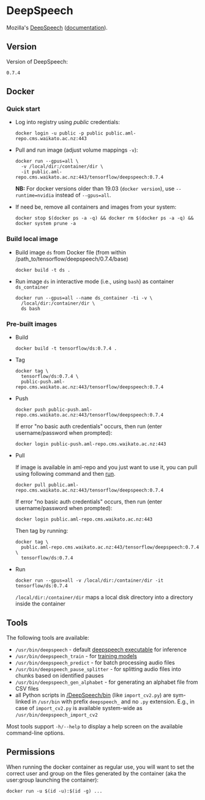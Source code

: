 # DeepSpeech

Mozilla's [DeepSpeech](https://github.com/mozilla/DeepSpeech) ([documentation](https://deepspeech.readthedocs.io/en/v0.7.4/)).


## Version

Version of DeepSpeech:

```
0.7.4
```

## Docker

### Quick start

* Log into registry using *public* credentials:

  ```commandline
  docker login -u public -p public public.aml-repo.cms.waikato.ac.nz:443 
  ```

* Pull and run image (adjust volume mappings `-v`):

  ```commandline
  docker run --gpus=all \
    -v /local/dir:/container/dir \
    -it public.aml-repo.cms.waikato.ac.nz:443/tensorflow/deepspeech:0.7.4
  ```

  **NB:** For docker versions older than 19.03 (`docker version`), use `--runtime=nvidia` instead of `--gpus=all`.

* If need be, remove all containers and images from your system:

  ```commandline
  docker stop $(docker ps -a -q) && docker rm $(docker ps -a -q) && docker system prune -a
  ```


### Build local image

* Build image `ds` from Docker file (from within /path_to/tensorflow/deepspeech/0.7.4/base)

  ```commandline
  docker build -t ds .
  ```
  
* Run image `ds` in interactive mode (i.e., using `bash`) as container `ds_container`

  ```commandline
  docker run --gpus=all --name ds_container -ti -v \
    /local/dir:/container/dir \
    ds bash
  ```

### Pre-built images

* Build

  ```commandline
  docker build -t tensorflow/ds:0.7.4 .
  ```
  
* Tag

  ```commandline
  docker tag \
    tensorflow/ds:0.7.4 \
    public-push.aml-repo.cms.waikato.ac.nz:443/tensorflow/deepspeech:0.7.4
  ```
  
* Push

  ```commandline
  docker push public-push.aml-repo.cms.waikato.ac.nz:443/tensorflow/deepspeech:0.7.4
  ```
  If error "no basic auth credentials" occurs, then run (enter username/password when prompted):
  
  ```commandline
  docker login public-push.aml-repo.cms.waikato.ac.nz:443
  ```
  
* Pull

  If image is available in aml-repo and you just want to use it, you can pull using following command and then [run](#run).

  ```commandline
  docker pull public.aml-repo.cms.waikato.ac.nz:443/tensorflow/deepspeech:0.7.4
  ```
  If error "no basic auth credentials" occurs, then run (enter username/password when prompted):
  
  ```commandline
  docker login public.aml-repo.cms.waikato.ac.nz:443
  ```
  Then tag by running:
  
  ```commandline
  docker tag \
    public.aml-repo.cms.waikato.ac.nz:443/tensorflow/deepspeech:0.7.4 \
    tensorflow/ds:0.7.4
  ```
  
* <a name="run">Run</a>

  ```commandline
  docker run --gpus=all -v /local/dir:/container/dir -it tensorflow/ds:0.7.4
  ```
  `/local/dir:/container/dir` maps a local disk directory into a directory inside the container


## Tools

The following tools are available:

* `/usr/bin/deepspeech` - default [deepspeech executable](https://deepspeech.readthedocs.io/en/v0.7.4/) for inference
* `/usr/bin/deepspeech_train` - for [training models](https://deepspeech.readthedocs.io/en/v0.7.4/TRAINING.html)
* `/usr/bin/deepspeech_predict` - for batch processing audio files
* `/usr/bin/deepspeech_pause_splitter` - for splitting audio files into chunks based on identified pauses
* `/usr/bin/deepspeech_gen_alphabet` - for generating an alphabet file from CSV files
* all Python scripts in [/DeepSpeech/bin](https://github.com/mozilla/DeepSpeech/tree/v0.7.4/bin) (like `import_cv2.py`) are sym-linked
  in `/usr/bin` with prefix `deepspeech_` and no `.py` extension. E.g., in case 
  of `import_cv2.py` is available system-wide as `/usr/bin/deepspeech_import_cv2`

Most tools support `-h/--help` to display a help screen on the available command-line options.

## Permissions

When running the docker container as regular use, you will want to set the correct
user and group on the files generated by the container (aka the user:group launching
the container):

```commandline
docker run -u $(id -u):$(id -g) ...
```
